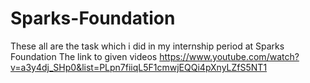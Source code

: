 # Sparks-Foundation
These all are the task which i did in my internship period at Sparks Foundation
The link to given videos 
https://www.youtube.com/watch?v=a3y4dj_SHp0&list=PLpn7fiiqL5F1cmwjEQQi4pXnyLZfS5NT1
